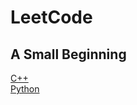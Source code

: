 # LeetCode
## A Small Beginning
   [C++](https://github.com/QiuBiuBiu/LeetCode/tree/master/C%2B%2B)<br>
   [Python](https://github.com/QiuBiuBiu/LeetCode/tree/master/Python)<br>
